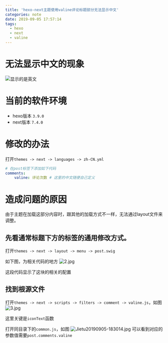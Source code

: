 ```yaml
---
title: 'hexo-next主题使用valine评论标题部分无法显示中文'
categories: note
date: 2019-09-05 17:57:14
tags: 
  - hexo
  - next
  - valine
---
```


# 无法显示中文的现象
![显示的是英文](https://i.loli.net/2019/09/05/GeLzHs4p3cQCuWP.jpg)

# 当前的软件环境
- hexo版本 `3.9.0`
- next版本 `7.4.0`

# 修改的办法
打开`themes -> next -> languages -> zh-CN.yml`
```yaml
# 在post标签下添加如下代码
comments:
    valine: 评论次数 # 这里的中文随便自己定义
```

# 造成问题的原因
由于主题在加载这部分内容时，跟其他的加载方式不一样，无法通过layout文件来调整。  

## 先看通常标题下方的标签的通用修改方式。
打开`themes -> next -> layout -> menu -> post.swig`

如下图，为相关代码的地方
![2.jpg](https://i.loli.net/2019/09/05/lLfCB3vnFYwXhWT.jpg)

这段代码显示了这块的相关的配置

## 找到根源文件
打开`themes -> next -> scripts -> filters -> comment -> valine.js`，如图
![3.jpg](https://i.loli.net/2019/09/05/ofpWj8LyGMs7hZE.jpg)

这里关键是`iconText`函数

打开同目录下的`common.js`，如图
![Jietu20190905-183014.jpg](https://i.loli.net/2019/09/05/jigHJdzRBep7bW5.jpg)
可以看到对应的参数值需要`post.comments.valine`
